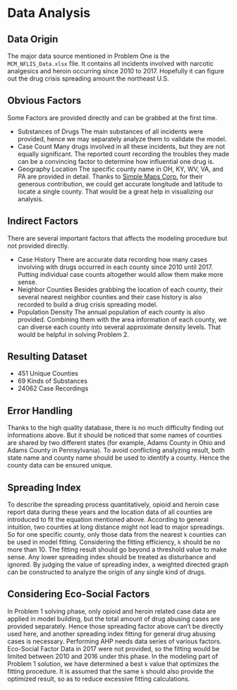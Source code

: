 # Data Analysis
## Data Origin
The major data source mentioned in Problem One is the `MCM_NFLIS_Data.xlsx` file. It contains all incidents involved with narcotic analgesics and heroin occurring since 2010 to 2017. Hopefully it can figure out the drug crisis spreading amount the northeast U.S.
## Obvious Factors
Some Factors are provided directly and can be grabbed at the first time.
* Substances of Drugs
	The main substances of all incidents were provided, hence we may separately analyze them to validate the model.
* Case Count
	Many drugs involved in all these incidents, but they are not equally significant. The reported count recording the troubles they made can be a convincing factor to determine how influential one drug is.
* Geography Location
	The specific county name in OH, KY, WV, VA, and PA are provided in detail. Thanks to [Simple Maps Corp.][1] for their generous contribution, we could get accurate longitude and latitude to locate a single county. That would be a great help in visualizing our analysis.
## Indirect Factors
There are several important factors that affects the modeling procedure but not provided directly. 
* Case History
	There are accurate data recording how many cases involving with drugs occurred in each county since 2010 until 2017. Putting individual case counts altogether would allow them make more sense.
* Neighbor Counties
	Besides grabbing the location of each county, their several nearest neighbor counties and their case history is also recorded to build a drug crisis spreading model.
* Population Density
	The annual population of each county is also provided. Combining them with the area information of each county, we can diverse each county into  several approximate density levels. That would be helpful in solving Problem 2.
## Resulting Dataset
* 451 Unique Counties
* 69 Kinds of Substances
* 24062 Case Recordings
## Error Handling
Thanks to the high quality database, there is no much difficulty finding out informations above. But it should be noticed that some names of counties are shared by two different states (for example, Adams County in Ohio and Adams County in Pennsylvania). To avoid conflicting analyzing result, both state name and county name should be used to identify a county. Hence the county data can be ensured unique.
## Spreading Index
To describe the spreading process quantitatively, opioid and heroin case report data during these years and the location data of all counties are introduced to fit the equation mentioned above.
According to general intuition, two counties at long distance might not lead to major spreadings. So for one specific county, only those data from the nearest `k` counties can be used in model fitting. Considering the fitting efficiency, `k` should be no more than 10.
The fitting result should go beyond a threshold value to make sense. Any lower spreading index should be treated as disturbance and ignored. By judging the value of spreading index, a weighted directed graph can be constructed to analyze the origin of any single kind of drugs.
## Considering Eco-Social Factors
In Problem 1 solving phase, only opioid and heroin related case data are applied in model building, but the total amount of drug abusing cases are provided separately. Hence those spreading factor above can’t be directly used here, and another spreading index fitting for general drug abusing cases is necessary.
Performing AHP needs data series of various factors. Eco-Social Factor Data in 2017 were not provided, so the fitting would be limited between 2010 and 2016 under this phase.
In the modeling part of Problem 1 solution, we have determined a best `k` value that optimizes the fitting procedure. It is assumed that the same `k` should also provide the optimized result, so as to reduce excessive fitting calculations.

[1]:	https://simplemaps.com "Simple Maps Corp."